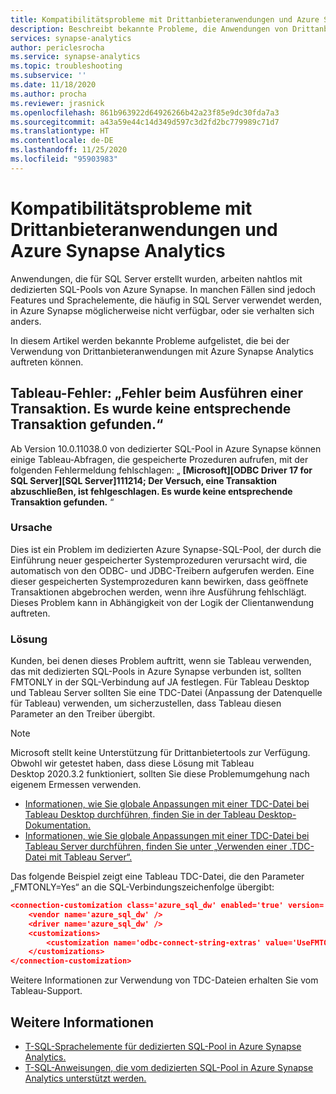 ```yaml
---
title: Kompatibilitätsprobleme mit Drittanbieteranwendungen und Azure Synapse Analytics
description: Beschreibt bekannte Probleme, die Anwendungen von Drittanbietern möglicherweise mit Azure Synapse haben können.
services: synapse-analytics
author: periclesrocha
ms.service: synapse-analytics
ms.topic: troubleshooting
ms.subservice: ''
ms.date: 11/18/2020
ms.author: procha
ms.reviewer: jrasnick
ms.openlocfilehash: 861b963922d64926266b42a23f85e9dc30fda7a3
ms.sourcegitcommit: a43a59e44c14d349d597c3d2fd2bc779989c71d7
ms.translationtype: HT
ms.contentlocale: de-DE
ms.lasthandoff: 11/25/2020
ms.locfileid: "95903983"
---
```

# <a name="compatibility-issues-with-third-party-applications-and-azure-synapse-analytics"></a>Kompatibilitätsprobleme mit Drittanbieteranwendungen und Azure Synapse Analytics

Anwendungen, die für SQL Server erstellt wurden, arbeiten nahtlos mit dedizierten SQL-Pools von Azure Synapse. In manchen Fällen sind jedoch Features und Sprachelemente, die häufig in SQL Server verwendet werden, in Azure Synapse möglicherweise nicht verfügbar, oder sie verhalten sich anders.

In diesem Artikel werden bekannte Probleme aufgelistet, die bei der Verwendung von Drittanbieteranwendungen mit Azure Synapse Analytics auftreten können. 

## <a name="tableau-error-an-attempt-to-complete-a-transaction-has-failed-no-corresponding-transaction-found"></a>Tableau-Fehler: „Fehler beim Ausführen einer Transaktion. Es wurde keine entsprechende Transaktion gefunden.“

Ab Version 10.0.11038.0 von dedizierter SQL-Pool in Azure Synapse können einige Tableau-Abfragen, die gespeicherte Prozeduren aufrufen, mit der folgenden Fehlermeldung fehlschlagen: „ **[Microsoft][ODBC Driver 17 for SQL Server][SQL Server]111214; Der Versuch, eine Transaktion abzuschließen, ist fehlgeschlagen. Es wurde keine entsprechende Transaktion gefunden.** “

### <a name="cause"></a>Ursache

Dies ist ein Problem im dedizierten Azure Synapse-SQL-Pool, der durch die Einführung neuer gespeicherter Systemprozeduren verursacht wird, die automatisch von den ODBC- und JDBC-Treibern aufgerufen werden. Eine dieser gespeicherten Systemprozeduren kann bewirken, dass geöffnete Transaktionen abgebrochen werden, wenn ihre Ausführung fehlschlägt. Dieses Problem kann in Abhängigkeit von der Logik der Clientanwendung auftreten.

### <a name="solution"></a>Lösung
Kunden, bei denen dieses Problem auftritt, wenn sie Tableau verwenden, das mit dedizierten SQL-Pools in Azure Synapse verbunden ist, sollten FMTONLY in der SQL-Verbindung auf JA festlegen. Für Tableau Desktop und Tableau Server sollten Sie eine TDC-Datei (Anpassung der Datenquelle für Tableau) verwenden, um sicherzustellen, dass Tableau diesen Parameter an den Treiber übergibt.  

> [!NOTE] 
> Microsoft stellt keine Unterstützung für Drittanbietertools zur Verfügung. Obwohl wir getestet haben, dass diese Lösung mit Tableau Desktop 2020.3.2 funktioniert, sollten Sie diese Problemumgehung nach eigenem Ermessen verwenden.
>

* [Informationen, wie Sie globale Anpassungen mit einer TDC-Datei bei Tableau Desktop durchführen, finden Sie in der Tableau Desktop-Dokumentation.](https://help.tableau.com/current/pro/desktop/en-us/odbc_customize.htm)
* [Informationen, wie Sie globale Anpassungen mit einer TDC-Datei bei Tableau Server durchführen, finden Sie unter „Verwenden einer .TDC-Datei mit Tableau Server“.](https://kb.tableau.com/articles/howto/using-a-tdc-file-with-tableau-server)

Das folgende Beispiel zeigt eine Tableau TDC-Datei, die den Parameter „FMTONLY=Yes“ an die SQL-Verbindungszeichenfolge übergibt:

```json
<connection-customization class='azure_sql_dw' enabled='true' version='18.1'>
    <vendor name='azure_sql_dw' />
    <driver name='azure_sql_dw' />
    <customizations>        
        <customization name='odbc-connect-string-extras' value='UseFMTONLY=yes' />
    </customizations>
</connection-customization>
```
Weitere Informationen zur Verwendung von TDC-Dateien erhalten Sie vom Tableau-Support. 

## <a name="see-also"></a>Weitere Informationen

* [T-SQL-Sprachelemente für dedizierten SQL-Pool in Azure Synapse Analytics.](https://docs.microsoft.com/azure/synapse-analytics/sql-data-warehouse/sql-data-warehouse-reference-tsql-language-elements?toc=/azure/synapse-analytics/toc.json&bc=/azure/synapse-analytics/breadcrumb/toc.json)
* [T-SQL-Anweisungen, die vom dedizierten SQL-Pool in Azure Synapse Analytics unterstützt werden.](https://docs.microsoft.com/azure/synapse-analytics/sql-data-warehouse/sql-data-warehouse-reference-tsql-statements)
